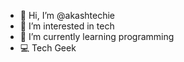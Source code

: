 - 👋 Hi, I’m @akashtechie
- 👀 I’m interested in tech
- 🌱 I’m currently learning programming
- 💻 Tech Geek
<!---
akashtechie/akashtechie is a ✨ special ✨ repository because its `README.md` (this file) appears on your GitHub profile.
You can click the Preview link to take a look at your changes.
--->
